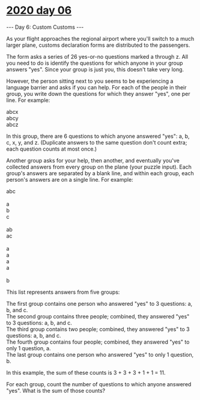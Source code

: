 # [2020 day 06](https://adventofcode.com/2020/day/6)

--- Day 6: Custom Customs ---

As your flight approaches the regional airport where you'll switch to a much larger plane, customs declaration forms are distributed to the passengers.



The form asks a series of 26 yes-or-no questions marked a through z. All you need to do is identify the questions for which anyone in your group answers "yes". Since your group is just you, this doesn't take very long.



However, the person sitting next to you seems to be experiencing a language barrier and asks if you can help. For each of the people in their group, you write down the questions for which they answer "yes", one per line.  For example:



abcx\
abcy\
abcz



In this group, there are 6 questions to which anyone answered "yes": a, b, c, x, y, and z. (Duplicate answers to the same question don't count extra; each question counts at most once.)



Another group asks for your help, then another, and eventually you've collected answers from every group on the plane (your puzzle input). Each group's answers are separated by a blank line, and within each group, each person's answers are on a single line. For example:



abc\
\
a\
b\
c\
\
ab\
ac\
\
a\
a\
a\
a\
\
b



This list represents answers from five groups:



The first group contains one person who answered "yes" to 3 questions: a, b, and c.\
The second group contains three people; combined, they answered "yes" to 3 questions: a, b, and c.\
The third group contains two people; combined, they answered "yes" to 3 questions: a, b, and c.\
The fourth group contains four people; combined, they answered "yes" to only 1 question, a.\
The last group contains one person who answered "yes" to only 1 question, b.



In this example, the sum of these counts is 3 + 3 + 3 + 1 + 1 = 11.



For each group, count the number of questions to which anyone answered "yes". What is the sum of those counts?



